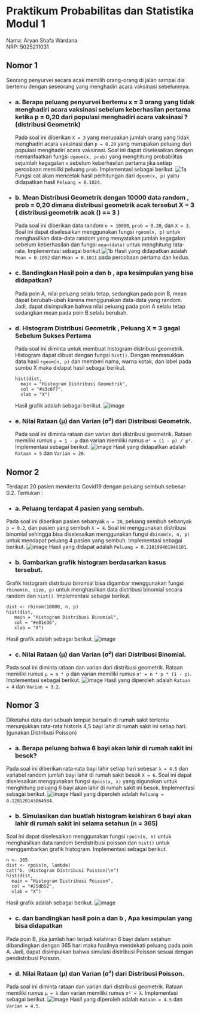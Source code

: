 ﻿# Praktikum Probabilitas dan Statistika Modul 1
Nama: Aryan Shafa Wardana\
NRP: 5025211031
 
## Nomor 1
Seorang penyurvei secara acak memilih orang-orang di jalan sampai dia bertemu dengan
seseorang yang menghadiri acara vaksinasi sebelumnya.
* ### a. Berapa peluang penyurvei bertemu x = 3 orang yang tidak menghadiri acara vaksinasi sebelum keberhasilan pertama ketika p = 0,20 dari populasi menghadiri acara vaksinasi ? (distribusi Geometrik)
  Pada soal ini diberikan `X = 3` yang merupakan jumlah orang yang tidak menghadiri acara vaksinasi dan `p = 0.20` yang merupakan peluang dari populasi menghadiri acara vaksinasi. Soal ini dapat diselesaikan dengan memanfaatkan fungsi `dgeom(x, prob)` yang menghitung probabilitas sejumlah kegagalan `x` sebelum keberhasilan pertama jika setiap percobaan memiliki peluang `prob`. Implementasi sebagai berikut.
  ![1a](https://user-images.githubusercontent.com/115603634/195280279-7bc04f84-c96d-4ab7-96c2-a03828f740c7.PNG)
  Fungsi cat akan mencetak hasil perhitungan dari `dgeom(x, p)` yaitu didapatkan hasil `Peluang = 0.1024`.
* ### b. Mean Distribusi Geometrik dengan 10000 data random , prob = 0,20 dimana distribusi geometrik acak tersebut X = 3 ( distribusi geometrik acak () == 3 )
  Pada soal ini diberikan data random `n = 10000`, `prob = 0.20`, dan `X = 3`. Soal ini dapat diselesaikan menggunakan fungsi `rgeom(n, p)` untuk menghasilkan data-data random yang menyatakan jumlah kegagalan sebelum keberhasilan dan fungsi `mean(data)` untuk menghitung rata-rata. Implementasi sebagai berikut
  ![1b](https://user-images.githubusercontent.com/115603634/195281586-a88450b7-060e-4a66-bda1-e623b5d3e748.PNG)
  Hasil yang didapatkan adalah `Mean = 0.1052` dan `Mean = 0.1011` pada percobaan pertama dan kedua.
* ### c. Bandingkan Hasil poin a dan b , apa kesimpulan yang bisa didapatkan?
  Pada poin A, nilai peluang selalu tetap, sedangkan pada poin B, mean dapat berubah-ubah karena menggunakan data-data yang random. Jadi, dapat disimpulkan bahwa nilai peluang pada poin A selalu tetap sedangkan mean pada poin B selalu berubah.
* ### d. Histogram Distribusi Geometrik , Peluang X = 3 gagal Sebelum Sukses Pertama
  Pada soal ini diminta untuk membuat histogram distribusi geometrik. Histogram dapat dibuat dengan fungsi `hist()`. Dengan memasukkan data hasil `rgeom(n, p)` dan memberi nama, warna kotak, dan label pada sumbu X maka didapat hasil sebagai berikut.
  ```
  hist(dist,
    main = "Histogram Distribusi Geometrik",
    col = "#a3c6f7",
    xlab = "X")
  ```
  Hasil grafik adalah sebagai berikut.
  ![image](https://user-images.githubusercontent.com/115603634/195283427-cf910e5d-2861-46e9-a45a-a6a0ae1356df.png)
 * ### e. Nilai Rataan (μ) dan Varian (σ²) dari Distribusi Geometrik.
   Pada soal ini diminta rataan dan varian dari distribusi geometrik. Rataan memiliki rumus `μ = 1 - p` dan varian memiliki rumus `σ² = (1 - p) / p²`. Implementasi sebagai berikut.
   ![image](https://user-images.githubusercontent.com/115603634/195284684-51016a42-cd9e-4207-a7ef-7bc02a80ce15.png)
  Hasil yang didapatkan adalah `Rataan = 5` dan `Varian = 20`.
  
## Nomor 2
Terdapat 20 pasien menderita Covid19 dengan peluang sembuh sebesar 0.2. Tentukan :
* ### a. Peluang terdapat 4 pasien yang sembuh.
 Pada soal ini diberikan pasien sebanyak `n = 20`, peluang sembuh sebanyak `p = 0.2`, dan pasien yang sembuh `X = 4`. Soal ini menggunakan distribusi binomial sehingga bisa diselesaikan menggunakan fungsi `dbinom(x, n, p)` untuk mendapat peluang 4 pasien yang sembuh. Implementasi sebagai berikut.
 ![image](https://user-images.githubusercontent.com/115603634/195288581-2ecdeb6a-8368-4cc2-bcf1-868cd59e167d.png)
 Hasil yang didapat adalah `Peluang = 0.218199401946101`.
* ### b. Gambarkan grafik histogram berdasarkan kasus tersebut.
 Grafik histogram distribusi binomial bisa digambar menggunakan fungsi `rbinom(n, size, p)` untuk menghasilkan data distribusi binomial secara random dan `hist()`. Implementasi sebagai berikut.
 ```
 dist <- rbinom(10000, n, p)
 hist(dist,
    main = "Histogram Distribusi Binomial",
    col = "#e81e36",
    xlab = "X")
 ```
 Hasil grafik adalah sebagai berikut.
 ![image](https://user-images.githubusercontent.com/115603634/195289121-1818c4cf-b6ff-4020-967f-eb5a713170a0.png)
 * ### c. Nilai Rataan (μ) dan Varian (σ²) dari Distribusi Binomial.
 Pada soal ini diminta rataan dan varian dari distribusi geometrik. Rataan memiliki rumus `μ = n * p` dan varian memiliki rumus `σ² = n * p * (1 - p)`. Implementasi sebagai berikut.
 ![image](https://user-images.githubusercontent.com/115603634/195290740-e2458540-b6f7-435c-9887-c4f7f2b7c088.png)
 Hasil yang diperoleh adalah `Rataan = 4` dan `Varian = 3.2`.
 
## Nomor 3
Diketahui data dari sebuah tempat bersalin di rumah sakit tertentu menunjukkan rata-rata
historis 4,5 bayi lahir di rumah sakit ini setiap hari. (gunakan Distribusi Poisson)
* ### a. Berapa peluang bahwa 6 bayi akan lahir di rumah sakit ini besok?
 Pada soal ini diberikan rata-rata bayi lahir setiap hari sebesar `λ = 4.5` dan variabel random jumlah bayi lahir di rumah sakit besok `X = 6`. Soal ini dapat diselesaikan menggunakan fungsi `dpois(x, λ)` yang digunakan untuk menghitung peluang 6 bayi akan lahir di rumah sakit ini besok. Implementasi sebagai berikut.
 ![image](https://user-images.githubusercontent.com/115603634/195292661-cb9a4af5-bfdf-4c77-b467-fb8361df39b7.png)
Hasil yang diperoleh adalah `Peluang = 0.128120143864584`.
* ### b. Simulasikan dan buatlah histogram kelahiran 6 bayi akan lahir di rumah sakit ini selama setahun (n = 365)
 Soal ini dapat diselesaikan menggunakan fungsi `rpois(n, λ)` untuk menghasilkan data random berdistribusi poisson dan `hist()` untuk menggambarkan grafik histogram. Implementasi sebagai berikut.
 ```
 n <- 365
 dist <- rpois(n, lambda)
 cat("b. (Histogram Distribusi Poisson)\n")
 hist(dist,
   main = "Histogram Distribusi Poisson",
   col = "#25db52",
   xlab = "X")
 ```
 Hasil grafik adalah sebagai berikut.
 ![image](https://user-images.githubusercontent.com/115603634/195293288-c92faea8-02b2-4b23-8dcc-489344ac3725.png)
* ### c. dan bandingkan hasil poin a dan b , Apa kesimpulan yang bisa didapatkan
Pada poin B, jika jumlah hari terjadi kelahiran 6 bayi dalam setahun dibandingkan dengan 365 hari maka hasilnya mendekati peluang pada poin A. Jadi, dapat disimpulkan bahwa simulasi distribusi Poisson sesuai dengan pendistribusi Poisson.
* ### d. Nilai Rataan (μ) dan Varian (σ²) dari Distribusi Poisson.
Pada soal ini diminta rataan dan varian dari distribusi geometrik. Rataan memiliki rumus `μ = λ` dan varian memiliki rumus `σ² = λ`. Implementasi sebagai berikut.
![image](https://user-images.githubusercontent.com/115603634/195293852-cdc8f039-1a52-4251-b82e-62244ddc6bec.png)
 Hasil yang diperoleh adalah `Rataan = 4.5` dan `Varian = 4.5`.
